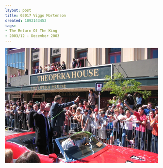 ```yaml
---
layout: post
title: 03017 Viggo Mortenson
created: 1092143452
tags:
- The Return Of The King
- 2003/12 - December 2003
---
```


<img src="/image/images/130_3017-1074.jpg"/>

